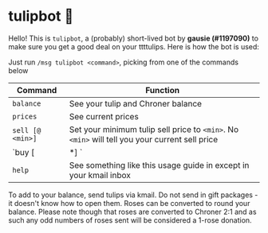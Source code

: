 tulipbot 🌷
===

Hello! This is `tulipbot`, a (probably) short-lived bot by **gausie (#1197090)** to make sure you get a good deal on your ttttulips. Here is how the bot is used:

Just run `/msg tulipbot <command>`, picking from one of the commands below

| Command | Function |
| ----- | ----- |
| `balance` | See your tulip and Chroner balance |
| `prices` | See current prices |
| `sell [@ <min>]` | Set your minimum tulip sell price to `<min>`. No `<min>` will tell you your current sell price |
| `buy [<quantity>|*] <item name>` | Buy `<item name>` with your Chroner balance. If no `<quantity>` is specified, it'll buy 1. `*` will buy as many as possible with your balance. |
| `help` | See something like this usage guide in except in your kmail inbox |

To add to your balance, send tulips via kmail. Do not send in gift packages - it doesn't know how to open them. Roses can be converted to round your balance. Please note though that roses are converted to Chroner 2:1 and as such any odd numbers of roses sent will be considered a 1-rose donation.